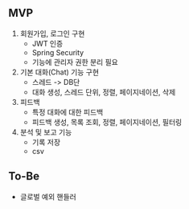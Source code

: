
## MVP
1. 회원가입, 로그인 구현
   - JWT 인증
   - Spring Security
   - 기능에 관리자 권한 분리 필요
2. 기본 대화(Chat) 기능 구현
    - 스레드 -> DB단
    - 대화 생성, 스레드 단위, 정렬, 페이지네이션, 삭제
3. 피드백
    - 특정 대화에 대한 피드백
    - 피드백 생성, 목록 조회, 정렬, 페이지네이션, 필터링
4. 분석 및 보고 기능
    - 기록 저장
    - csv

## To-Be
- 글로벌 예외 핸들러
